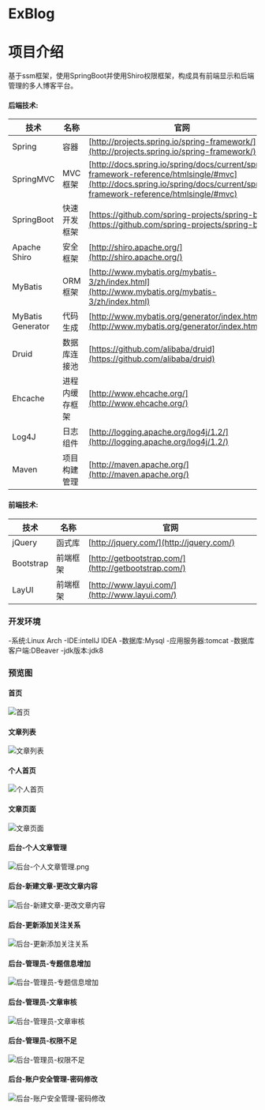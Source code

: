 # ExBlog
# 项目介绍
基于ssm框架，使用SpringBoot并使用Shiro权限框架，构成具有前端显示和后端管理的多人博客平台。
#### 后端技术:
技术 | 名称 | 官网
----|------|----
Spring | 容器  | [http://projects.spring.io/spring-framework/](http://projects.spring.io/spring-framework/)
SpringMVC | MVC框架  | [http://docs.spring.io/spring/docs/current/spring-framework-reference/htmlsingle/#mvc](http://docs.spring.io/spring/docs/current/spring-framework-reference/htmlsingle/#mvc)
SpringBoot | 快速开发框架 | [https://github.com/spring-projects/spring-boot](https://github.com/spring-projects/spring-boot)
Apache Shiro | 安全框架  | [http://shiro.apache.org/](http://shiro.apache.org/)
MyBatis | ORM框架  | [http://www.mybatis.org/mybatis-3/zh/index.html](http://www.mybatis.org/mybatis-3/zh/index.html)
MyBatis Generator | 代码生成  | [http://www.mybatis.org/generator/index.html](http://www.mybatis.org/generator/index.html)
Druid | 数据库连接池  | [https://github.com/alibaba/druid](https://github.com/alibaba/druid)
Ehcache | 进程内缓存框架  | [http://www.ehcache.org/](http://www.ehcache.org/)
Log4J | 日志组件  | [http://logging.apache.org/log4j/1.2/](http://logging.apache.org/log4j/1.2/)
Maven | 项目构建管理  | [http://maven.apache.org/](http://maven.apache.org/)
#### 前端技术:
技术 | 名称 | 官网
----|------|----
jQuery | 函式库  | [http://jquery.com/](http://jquery.com/)
Bootstrap | 前端框架  | [http://getbootstrap.com/](http://getbootstrap.com/)
LayUI | 前端框架 | [http://www.layui.com/](http://www.layui.com/)
### 开发环境
-系统:Linux Arch
-IDE:intellJ IDEA
-数据库:Mysql
-应用服务器:tomcat
-数据库客户端:DBeaver
-jdk版本:jdk8
### 预览图
#### 首页
![首页](screenShot/首页.png)
#### 文章列表
![文章列表](screenShot/文章列表.png)
#### 个人首页
![个人首页](screenShot/个人首页.png)
#### 文章页面
![文章页面](screenShot/文章页面.png)
#### 后台-个人文章管理
![后台-个人文章管理.png](screenShot/后台-个人文章管理.png)
#### 后台-新建文章-更改文章内容
![后台-新建文章-更改文章内容](screenShot/后台-新建文章-更改文章内容.png)
#### 后台-更新添加关注关系
![后台-更新添加关注关系](screenShot/后台-更新添加关注关系.png)
#### 后台-管理员-专题信息增加
![后台-管理员-专题信息增加](screenShot/后台-管理员-专题信息增加.png)
#### 后台-管理员-文章审核
![后台-管理员-文章审核](screenShot/后台-管理员-文章审核.png)
#### 后台-管理员-权限不足
![后台-管理员-权限不足](screenShot/后台-管理员-权限不足.png)
#### 后台-账户安全管理-密码修改
![后台-账户安全管理-密码修改](screenShot/后台-账户安全管理-密码修改.png)
